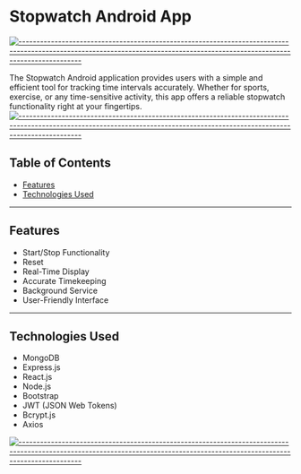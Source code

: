 # Stopwatch Android App

[![-----------------------------------------------------------------------------------------------------------------------------------------------------------------------------](
https://raw.githubusercontent.com/andreasbm/readme/master/assets/lines/aqua.png)](https://github.com/BaseMax?tab=repositories)

The Stopwatch Android application provides users with a simple and efficient tool for tracking time intervals accurately. Whether for sports, exercise, or any time-sensitive activity, this app offers a reliable stopwatch functionality right at your fingertips.
[![-----------------------------------------------------------------------------------------------------------------------------------------------------------------------------](
https://raw.githubusercontent.com/andreasbm/readme/master/assets/lines/aqua.png)](https://github.com/BaseMax?tab=repositories)

## Table of Contents

- [Features](#features)
- [Technologies Used](#technologies-used)


---

## Features

- Start/Stop Functionality
- Reset
- Real-Time Display
- Accurate Timekeeping
- Background Service
- User-Friendly Interface

---

## Technologies Used

- MongoDB
- Express.js
- React.js
- Node.js
- Bootstrap
- JWT (JSON Web Tokens)
- Bcrypt.js
- Axios

[![-----------------------------------------------------------------------------------------------------------------------------------------------------------------------------](
https://raw.githubusercontent.com/andreasbm/readme/master/assets/lines/aqua.png)](https://github.com/BaseMax?tab=repositories)



